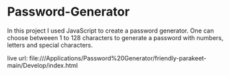 # Password-Generator
In this project I used JavaScript to create a password generator. One can choose betweeen 1 to 128 characters to generate a password with numbers, letters and special characters.

live url: file:///Applications/Password%20Generator/friendly-parakeet-main/Develop/index.html

